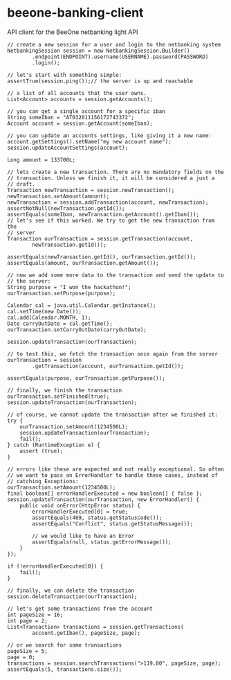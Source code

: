 beeone-banking-client
=====================

API client for the BeeOne netbanking light API

    // create a new session for a user and login to the netbanking system
    NetbankingSession session = new NetbankingSession.Builder()
            .endpoint(ENDPOINT).username(USERNAME).password(PASSWORD)
            .login();
   
    // let's start with something simple:
    assertTrue(session.ping());// the server is up and reachable
   
    // a list of all accounts that the user owns.
    List<Account> accounts = session.getAccounts();
   
    // you can get a single account for a specific iban
    String someIban = "AT032011156172743372";
    Account account = session.getAccount(someIban);
   
    // you can update an accounts settings, like giving it a new name:
    account.getSettings().setName("my new account name");
    session.updateAccountSettings(account);
   
    Long amount = 133700L;
   
    // lets create a new transaction. There are no mandatory fields on the
    // transaction. Unless we finish it, it will be considered a just a
    // draft.
    Transaction newTransaction = session.newTransaction();
    newTransaction.setAmount(amount);
    newTransaction = session.addTransaction(account, newTransaction);
    assertNotNull(newTransaction.getId());
    assertEquals(someIban, newTransaction.getAccount().getIban());
    // let's see if this worked. We try to get the new transaction from the
    // server
    Transaction ourTransaction = session.getTransaction(account,
            newTransaction.getId());
   
    assertEquals(newTransaction.getId(), ourTransaction.getId());
    assertEquals(amount, ourTransaction.getAmount());
   
    // now we add some more data to the transaction and send the update to
    // the server:
    String purpose = "I won the hackathon!";
    ourTransaction.setPurpose(purpose);
   
    Calendar cal = java.util.Calendar.getInstance();
    cal.setTime(new Date());
    cal.add(Calendar.MONTH, 1);
    Date carryOutDate = cal.getTime();
    ourTransaction.setCarryOutDate(carryOutDate);
   
    session.updateTransaction(ourTransaction);
   
    // to test this, we fetch the transaction once again from the server
    ourTransaction = session
            .getTransaction(account, ourTransaction.getId());
   
    assertEquals(purpose, ourTransaction.getPurpose());
   
    // finally, we finish the transaction
    ourTransaction.setFinished(true);
    session.updateTransaction(ourTransaction);
   
    // of course, we cannot update the transaction after we finished it:
    try {
        ourTransaction.setAmount(1234500L);
        session.updateTransaction(ourTransaction);
        fail();
    } catch (RuntimeException e) {
        assert (true);
    }
   
    // errors like these are expected and not really exceptional. So often
    // we want to pass an ErrorHandler to handle these cases, instead of
    // catching Exceptions:
    ourTransaction.setAmount(1234500L);
    final boolean[] errorHandlerExecuted = new boolean[] { false };
    session.updateTransaction(ourTransaction, new ErrorHandler() {
        public void onError(HttpError status) {
            errorHandlerExecuted[0] = true;
            assertEquals(409, status.getStatusCode());
            assertEquals("Conflict", status.getStatusMessage());
   
            // we would like to have an Error
            assertEquals(null, status.getErrorMessage());
        }
    });
   
    if (!errorHandlerExecuted[0]) {
        fail();
    }
   
    // finally, we can delete the transaction
    session.deleteTransaction(ourTransaction);
   
    // let's get some transactions from the account
    int pageSize = 16;
    int page = 2;
    List<Transaction> transactions = session.getTransactions(
            account.getIban(), pageSize, page);
   
    // or we search for some transactions
    pageSize = 5;
    page = 0;
    transactions = session.searchTransactions(">119.80", pageSize, page);
    assertEquals(5, transactions.size());
